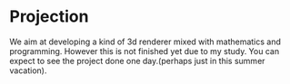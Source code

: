 # Projection

We aim at developing a kind of 3d renderer mixed with mathematics and programming.
However this is not finished yet due to my study. You can expect to see the project done one day.(perhaps just in this summer vacation).
